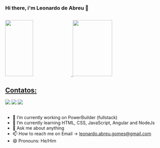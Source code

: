 ### Hi there, i'm Leonardo de Abreu 👋
##

<div>
<a href="https://github.com/seu-usuário-aqui">
<img width="42%" height="180em" src="https://github-readme-stats.vercel.app/api/top-langs/?username=labreu22&layout=compact&langs_count=7&theme=dracula"/>
<img width="50%" height="180em" src="https://github-readme-stats.vercel.app/api?username=labreu22&show_icons=true&theme=dracula&include_all_commits=true&count_private=true"/>
</div>

## Contatos:

<div>
<a href="https://www.linkedin.com/in/seu-usuário-linkedln-aqui" target="_blank"><img src="https://img.shields.io/badge/-LinkedIn-%230077B5?style=for-the-badge&logo=linkedin&logoColor=white" target="_blank"></a> 
<a href = "mailto:contato@seu-usuário-aqui"><img src="https://img.shields.io/badge/Gmail-D14836?style=for-the-badge&logo=gmail&logoColor=white" target="_blank"></a>
<a href="https://instagram.com/leonardo.abreu.gomes" target="_blank"><img src="https://img.shields.io/badge/-Instagram-%23E4405F?style=for-the-badge&logo=instagram&logoColor=white" target="_blank"></a>
</div>

## 

<!-- ![Snake animation](https://github.com/labreu22/labreu22/blob/output/github-contribution-grid-snake.svg) -->

##
- 🔭 I’m currently working on PowerBuilder (fullstack)
- 🌱 I’m currently learning HTML, CSS, JavaScript, Angular and NodeJs
- 💬 Ask me about anything
- 📫 How to reach me on Email -> leonardo.abreu.gomes@gmail.com
- 😄 Pronouns: He/Him


